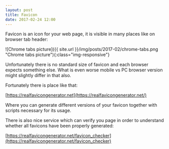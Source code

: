 ```yaml
---
layout: post
title: Favicon
date: 2017-02-24 12:00
---
```


Favicon is an icon for your web page, it is visible in many places like on browser tab header:

![Chrome tabs picture]({{ site.url }}/img/posts/2017-02/chrome-tabs.png "Chrome tabs picture"){:class="img-responsive"}

Unfortunately there is no standard size of favicon and each browser expects something else.
What is even worse mobile vs PC browser version might slightly differ in that also.

Fortunately there is place like that:

[https://realfavicongenerator.net](https://realfavicongenerator.net/)

Where you can generate different versions of your favicon together with scripts necessary for its usage.

There is also nice service which can verify you page in order to understand whether all favicons have been properly generated:

[https://realfavicongenerator.net/favicon_checker](https://realfavicongenerator.net/favicon_checker)
